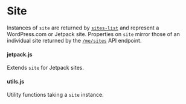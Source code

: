Site
====

Instances of `site` are returned by [`sites-list`](/client/lib/sites-list) and represent a WordPress.com or Jetpack site. Properties on `site` mirror those of an individual site returned by the [`/me/sites`](https://developer.wordpress.com/docs/api/1.1/get/me/sites/) API endpoint.

#### jetpack.js
Extends `site` for Jetpack sites.

#### utils.js
Utility functions taking a `site` instance.
